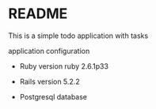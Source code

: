 # README

This is a simple todo application with tasks

application configuration 

* Ruby version ruby 2.6.1p33

* Rails version 5.2.2

* Postgresql database


